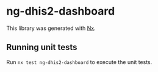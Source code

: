 # ng-dhis2-dashboard

This library was generated with [Nx](https://nx.dev).

## Running unit tests

Run `nx test ng-dhis2-dashboard` to execute the unit tests.
